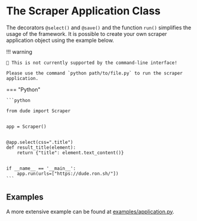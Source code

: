 # The **Scraper** Application Class

The decorators `@select()` and `@save()` and the function `run()` simplifies the usage of the framework.
It is possible to create your own scraper application object using the example below.

!!! warning

    🚨 This is not currently supported by the command-line interface!

    Please use the command `python path/to/file.py` to run the scraper application.

=== "Python"

    ```python
    
    from dude import Scraper
    
    
    app = Scraper()
    
    
    @app.select(css=".title")
    def result_title(element):
        return {"title": element.text_content()}
    
    
    if __name__ == '__main__':
        app.run(urls=["https://dude.ron.sh/"])
    ```

## Examples

A more extensive example can be found at [examples/application.py](https://github.com/roniemartinez/dude/tree/master/examples/application.py).
